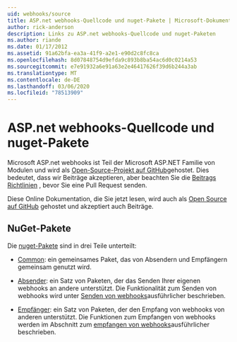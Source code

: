 ```yaml
---
uid: webhooks/source
title: ASP.net webhooks-Quellcode und nuget-Pakete | Microsoft-Dokumentation
author: rick-anderson
description: Links zu ASP.net webhooks-Quellcode und nuget-Paketen
ms.author: riande
ms.date: 01/17/2012
ms.assetid: 91a62bfa-ea3a-41f9-a2e1-e90d2c8fc8ca
ms.openlocfilehash: 8d07848754d9efda9c893b8ba54ac6d0c0214a53
ms.sourcegitcommit: e7e91932a6e91a63e2e46417626f39d6b244a3ab
ms.translationtype: MT
ms.contentlocale: de-DE
ms.lasthandoff: 03/06/2020
ms.locfileid: "78513909"
---
```

# <a name="aspnet-webhooks-source-code-and-nuget-packages"></a>ASP.net webhooks-Quellcode und nuget-Pakete

Microsoft ASP.net webhooks ist Teil der Microsoft ASP.NET Familie von Modulen und wird als [Open-Source-Projekt auf GitHub](https://github.com/aspnet/WebHooks)gehostet. Dies bedeutet, dass wir Beiträge akzeptieren, aber beachten Sie die [Beitrags Richtlinien](https://github.com/aspnet/Home/blob/master/CONTRIBUTING.md) , bevor Sie eine Pull Request senden.

Diese Online Dokumentation, die Sie jetzt lesen, wird auch als [Open Source auf GitHub](http://docs.asp.net/en/latest/contribute/style-guide.html#style-guide) gehostet und akzeptiert auch Beiträge.

## <a name="nuget-packages"></a>NuGet-Pakete

Die [nuget-Pakete](https://nuget.org/packages?q=Microsoft.AspNet.WebHooks) sind in drei Teile unterteilt:

* [Common](https://www.nuget.org/packages?q=Microsoft.AspNet.WebHooks.Common): ein gemeinsames Paket, das von Absendern und Empfängern gemeinsam genutzt wird.

* [Absender](https://www.nuget.org/packages?q=Microsoft.AspNet.WebHooks.Custom): ein Satz von Paketen, der das Senden Ihrer eigenen webhooks an andere unterstützt. Die Funktionalität zum Senden von webhooks wird unter [Senden von webhooks](sending/senders.md)ausführlicher beschrieben.

* [Empfänger](https://www.nuget.org/packages?q=Microsoft.AspNet.WebHooks.Receivers): ein Satz von Paketen, der den Empfang von webhooks von anderen unterstützt. Die Funktionen zum Empfangen von webhooks werden im Abschnitt zum [empfangen von webhooks](receiving/index.md)ausführlicher beschrieben.
